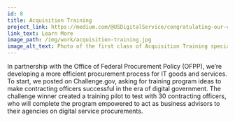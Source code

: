 ```yaml
---
id: 8
title: Acquisition Training 
project_link: https://medium.com/@USDigitalService/congratulating-our-challenge-gov-winners-f6ec5deefbd6#.icjzextcy
link_text: Learn More
image_path: /img/work/acquisition-training.jpg
image_alt_text: Photo of the first class of Acquisition Training specialists
---
```


In partnership with the Office of Federal Procurement Policy (OFPP), we&#8217;re developing a more efficient procurement process for IT goods and services. To start, we posted on Challenge.gov, asking for training program ideas to make contracting officers successful in the era of digital government. The challenge winner created a training pilot to test with 30 contracting officers, who will complete the program empowered to act as business advisors to their agencies on digital service procurements.